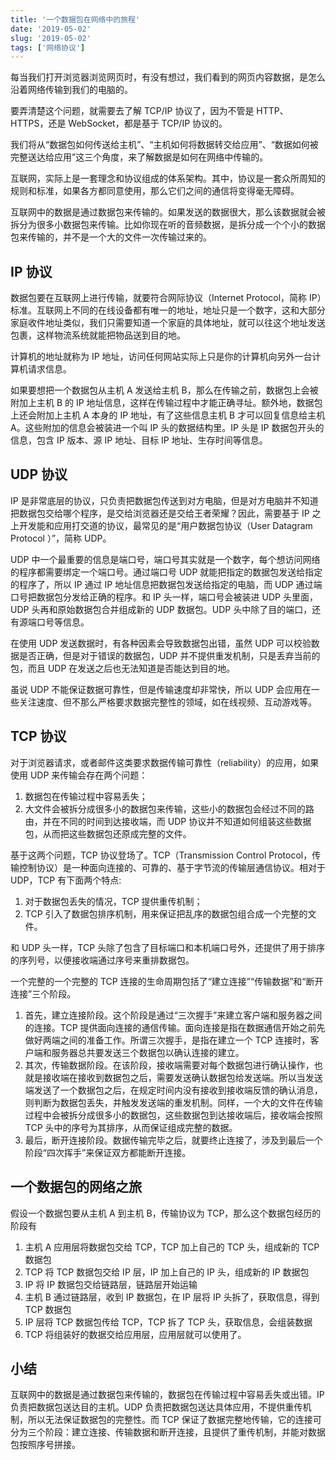```yaml
---
title: '一个数据包在网络中的旅程'
date: '2019-05-02'
slug: '2019-05-02'
tags: ['网络协议']
---
```


每当我们打开浏览器浏览网页时，有没有想过，我们看到的网页内容数据，是怎么沿着网络传输到我们的电脑的。

要弄清楚这个问题，就需要去了解 TCP/IP 协议了，因为不管是 HTTP、HTTPS，还是 WebSocket，都是基于 TCP/IP 协议的。

我们将从“数据包如何传送给主机”、“主机如何将数据转交给应用”、“数据如何被完整送达给应用”这三个角度，来了解数据是如何在网络中传输的。

互联网，实际上是一套理念和协议组成的体系架构。其中，协议是一套众所周知的规则和标准，如果各方都同意使用，那么它们之间的通信将变得毫无障碍。

互联网中的数据是通过数据包来传输的。如果发送的数据很大，那么该数据就会被拆分为很多小数据包来传输。比如你现在听的音频数据，是拆分成一个个小的数据包来传输的，并不是一个大的文件一次传输过来的。

## IP 协议

数据包要在互联网上进行传输，就要符合网际协议（Internet Protocol，简称 IP）标准。互联网上不同的在线设备都有唯一的地址，地址只是一个数字，这和大部分家庭收件地址类似，我们只需要知道一个家庭的具体地址，就可以往这个地址发送包裹，这样物流系统就能把物品送到目的地。

计算机的地址就称为 IP 地址，访问任何网站实际上只是你的计算机向另外一台计算机请求信息。

如果要想把一个数据包从主机 A 发送给主机 B，那么在传输之前，数据包上会被附加上主机 B 的 IP 地址信息，这样在传输过程中才能正确寻址。额外地，数据包上还会附加上主机 A 本身的 IP 地址，有了这些信息主机 B 才可以回复信息给主机 A。这些附加的信息会被装进一个叫 IP 头的数据结构里。IP 头是 IP 数据包开头的信息，包含 IP 版本、源 IP 地址、目标 IP 地址、生存时间等信息。

## UDP 协议

IP 是非常底层的协议，只负责把数据包传送到对方电脑，但是对方电脑并不知道把数据包交给哪个程序，是交给浏览器还是交给王者荣耀？因此，需要基于 IP 之上开发能和应用打交道的协议，最常见的是“用户数据包协议（User Datagram Protocol ）”，简称 UDP。

UDP 中一个最重要的信息是端口号，端口号其实就是一个数字，每个想访问网络的程序都需要绑定一个端口号。通过端口号 UDP 就能把指定的数据包发送给指定的程序了，所以 IP 通过 IP 地址信息把数据包发送给指定的电脑，而 UDP 通过端口号把数据包分发给正确的程序。和 IP 头一样，端口号会被装进 UDP 头里面，UDP 头再和原始数据包合并组成新的 UDP 数据包。UDP 头中除了目的端口，还有源端口号等信息。

在使用 UDP 发送数据时，有各种因素会导致数据包出错，虽然 UDP 可以校验数据是否正确，但是对于错误的数据包，UDP 并不提供重发机制，只是丢弃当前的包，而且 UDP 在发送之后也无法知道是否能达到目的地。

虽说 UDP 不能保证数据可靠性，但是传输速度却非常快，所以 UDP 会应用在一些关注速度、但不那么严格要求数据完整性的领域，如在线视频、互动游戏等。

## TCP 协议

对于浏览器请求，或者邮件这类要求数据传输可靠性（reliability）的应用，如果使用 UDP 来传输会存在两个问题：

1. 数据包在传输过程中容易丢失；
2. 大文件会被拆分成很多小的数据包来传输，这些小的数据包会经过不同的路由，并在不同的时间到达接收端，而 UDP 协议并不知道如何组装这些数据包，从而把这些数据包还原成完整的文件。

基于这两个问题，TCP 协议登场了。TCP（Transmission Control Protocol，传输控制协议）是一种面向连接的、可靠的、基于字节流的传输层通信协议。相对于 UDP，TCP 有下面两个特点:

1. 对于数据包丢失的情况，TCP 提供重传机制；
2. TCP 引入了数据包排序机制，用来保证把乱序的数据包组合成一个完整的文件。

和 UDP 头一样，TCP 头除了包含了目标端口和本机端口号外，还提供了用于排序的序列号，以便接收端通过序号来重排数据包。

一个完整的一个完整的 TCP 连接的生命周期包括了“建立连接”“传输数据”和“断开连接”三个阶段。

1. 首先，建立连接阶段。这个阶段是通过“三次握手”来建立客户端和服务器之间的连接。TCP 提供面向连接的通信传输。面向连接是指在数据通信开始之前先做好两端之间的准备工作。所谓三次握手，是指在建立一个 TCP 连接时，客户端和服务器总共要发送三个数据包以确认连接的建立。
2. 其次，传输数据阶段。在该阶段，接收端需要对每个数据包进行确认操作，也就是接收端在接收到数据包之后，需要发送确认数据包给发送端。所以当发送端发送了一个数据包之后，在规定时间内没有接收到接收端反馈的确认消息，则判断为数据包丢失，并触发发送端的重发机制。同样，一个大的文件在传输过程中会被拆分成很多小的数据包，这些数据包到达接收端后，接收端会按照 TCP 头中的序号为其排序，从而保证组成完整的数据。
3. 最后，断开连接阶段。数据传输完毕之后，就要终止连接了，涉及到最后一个阶段“四次挥手”来保证双方都能断开连接。

## 一个数据包的网络之旅

假设一个数据包要从主机 A 到主机 B，传输协议为 TCP，那么这个数据包经历的阶段有

1. 主机 A 应用层将数据包交给 TCP，TCP 加上自己的 TCP 头，组成新的 TCP 数据包
2. TCP 将 TCP 数据包交给 IP 层，IP 加上自己的 IP 头，组成新的 IP 数据包
3. IP 将 IP 数据包交给链路层，链路层开始运输
4. 主机 B 通过链路层，收到 IP 数据包，在 IP 层将 IP 头拆了，获取信息，得到 TCP 数据包
5. IP 层将 TCP 数据包传给 TCP，TCP 拆了 TCP 头，获取信息，会组装数据
6. TCP 将组装好的数据交给应用层，应用层就可以使用了。

## 小结

互联网中的数据是通过数据包来传输的，数据包在传输过程中容易丢失或出错。IP 负责把数据包送达目的主机。UDP 负责把数据包送达具体应用，不提供重传机制，所以无法保证数据包的完整性。而 TCP 保证了数据完整地传输，它的连接可分为三个阶段：建立连接、传输数据和断开连接，且提供了重传机制，并能对数据包按照序号拼接。
